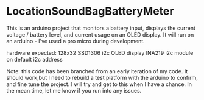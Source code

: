 # LocationSoundBagBatteryMeter
This is an arduino project that monitors a battery input, displays the current voltage / battery level, and current usage on an OLED display.
It will run on an arduino - I've used a pro micro during development.

  hardware expected:
    128x32 SSD1306 i2c OLED display
    INA219 i2c module on default i2c address

Note: this code has been branched from an early iteration of my code. It should work,but I need to rebuild a test platform with the arduino to confirm, and fine tune the project. I will try and get to this when I have a chance. In the mean time, let me know if you run into any issues.
